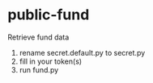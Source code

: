 # public-fund
Retrieve fund data

1. rename secret.default.py to secret.py
2. fill in your token(s)
3. run fund.py
